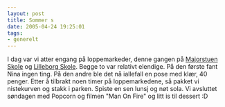 ```yaml
---
layout: post
title: Sommer s
date: 2005-04-24 19:25:01
tags: 
- generelt
---
```

I dag var vi atter engang på loppemarkeder, denne gangen på <a href="http://www.majorstua.gs.oslo.no/">Majorstuen Skole</a> og <a href="http://www.lilleborg.gs.oslo.no/">Lilleborg Skole</a>. Begge to var relativt elendige. På den første fant Nina ingen ting. På den andre ble det nå iallefall en pose med klær, 40 penger. Etter å tilbrakt noen timer på loppemarkedene, så pakket vi nistekurven og stakk i parken. Spiste en sen lunsj og nøt sola. Vi avsluttet søndagen med Popcorn og filmen "Man On Fire" og litt is til dessert :D
